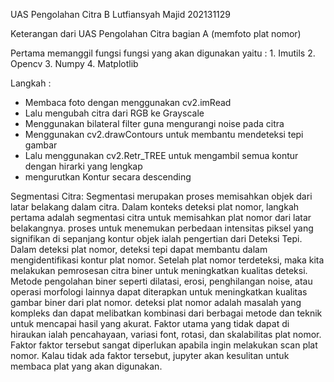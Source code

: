 UAS Pengolahan Citra B
Lutfiansyah Majid
202131129

Keterangan dari UAS Pengolahan Citra bagian A (memfoto plat nomor)

Pertama memanggil fungsi fungsi yang akan digunakan
yaitu :
    1. Imutils
    2. Opencv
    3. Numpy
    4. Matplotlib

Langkah :
- Membaca foto dengan menggunakan cv2.imRead
- Lalu mengubah citra dari RGB ke Grayscale
- Menggunakan bilateral filter guna mengurangi noise pada citra
- Menggunakan cv2.drawContours untuk membantu mendeteksi tepi gambar
- Lalu menggunakan cv2.Retr_TREE untuk mengambil semua kontur dengan hirarki yang lengkap
- mengurutkan Kontur secara descending

Segmentasi Citra: Segmentasi merupakan proses memisahkan objek dari latar belakang dalam citra. Dalam konteks deteksi plat nomor, langkah pertama adalah segmentasi citra untuk memisahkan plat nomor dari latar belakangnya.
proses untuk menemukan perbedaan intensitas piksel yang signifikan di sepanjang kontur objek ialah pengertian dari Deteksi Tepi. Dalam deteksi plat nomor, deteksi tepi dapat membantu dalam mengidentifikasi kontur plat nomor. 
Setelah plat nomor terdeteksi, maka kita melakukan pemrosesan citra biner untuk meningkatkan kualitas deteksi. Metode pengolahan biner seperti dilatasi, erosi, penghilangan noise, atau operasi morfologi lainnya dapat diterapkan untuk meningkatkan kualitas gambar biner dari plat nomor.
deteksi plat nomor adalah masalah yang kompleks dan dapat melibatkan kombinasi dari berbagai metode dan teknik untuk mencapai hasil yang akurat.
Faktor utama yang tidak dapat di hiraukan ialah pencahayaan, variasi font, rotasi, dan skalabilitas plat nomor. Faktor faktor tersebut sangat diperlukan apabila ingin melakukan scan plat nomor. Kalau tidak ada faktor tersebut, jupyter akan kesulitan untuk membaca plat yang akan digunakan.
